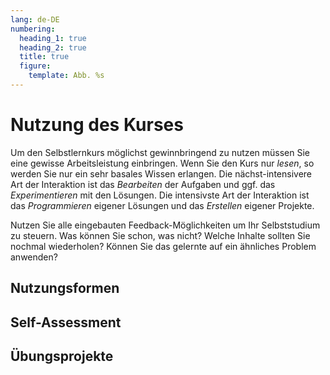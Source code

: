 ```yaml
---
lang: de-DE
numbering:
  heading_1: true
  heading_2: true
  title: true
  figure:
    template: Abb. %s
---
```

# Nutzung des Kurses
Um den Selbstlernkurs möglichst gewinnbringend zu nutzen müssen Sie eine gewisse Arbeitsleistung einbringen. Wenn Sie den Kurs nur _lesen_, so werden Sie nur ein sehr basales Wissen erlangen. Die nächst-intensivere Art der Interaktion ist das _Bearbeiten_ der Aufgaben und ggf. das _Experimentieren_ mit den Lösungen. Die intensivste Art der Interaktion ist das _Programmieren_ eigener Lösungen und das _Erstellen_ eigener Projekte.

Nutzen Sie alle eingebauten Feedback-Möglichkeiten um Ihr Selbststudium zu steuern. Was können Sie schon, was nicht? Welche Inhalte sollten Sie nochmal wiederholen? Können Sie das gelernte auf ein ähnliches Problem anwenden?

## Nutzungsformen

## Self-Assessment

## Übungsprojekte